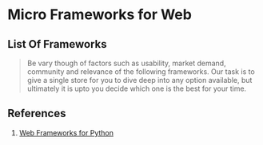 # Micro Frameworks for Web

## List Of Frameworks

> Be vary though of factors such as usability, market demand, community and relevance of the following frameworks. Our task is to give a single store for you to dive deep into any option available, but ultimately it is upto you decide which one is the best for your time.

## References

1. [Web Frameworks for Python](https://wiki.python.org/moin/WebFrameworks)
